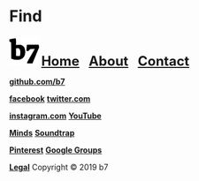 # Find
<img alt="b7" width="54" height="54" src="b7.svg"> <strong><font size="5"><a href="https://b7.github.io">Home</a> &nbsp; <a href="https://b7.github.io/about">About</a> &nbsp; <a href="https://b7.github.io/contact">Contact</a></font></strong>

<strong><a href="https://github.com/b7" target="_blank">github.com/b7</a></strong>

<strong><a href="https://facebook.com/b7git" target="_blank">facebook</a></strong> <strong><a href="https://twitter.com/b7git" target="_blank">twitter.com</a></strong>

<strong><a href="https://instagram.com/b7git/" target="_blank">instagram.com</a></strong> <strong><a href="https://www.youtube.com/channel/UCt4T3OvxivlcvGg9Ah8hLQw" target="_blank">YouTube</a></strong>

<strong><a href="https://minds.com/b7git/" target="_blank">Minds</a></strong> <strong><a href="https://www.soundtrap.com/b7git" target="_blank">Soundtrap</a></strong>

<strong><a href="https://pinterest.de/b7git/" target="_blank">Pinterest</a></strong> <strong><a href="https://groups.google.com/forum/#!forum/b7git" target="_blank">Google Groups</a></strong>

<strong><a href="https://b7.github.io/legal">Legal</a></strong> Copyright © 2019 b7
